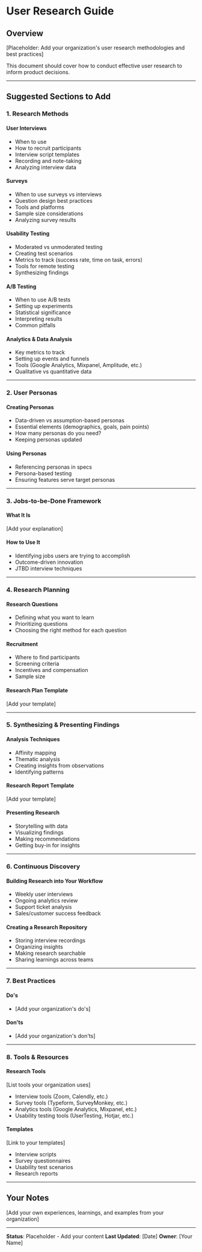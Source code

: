 # User Research Guide

## Overview

[Placeholder: Add your organization's user research methodologies and best practices]

This document should cover how to conduct effective user research to inform product decisions.

---

## Suggested Sections to Add

### 1. Research Methods

#### User Interviews
- When to use
- How to recruit participants
- Interview script templates
- Recording and note-taking
- Analyzing interview data

#### Surveys
- When to use surveys vs interviews
- Question design best practices
- Tools and platforms
- Sample size considerations
- Analyzing survey results

#### Usability Testing
- Moderated vs unmoderated testing
- Creating test scenarios
- Metrics to track (success rate, time on task, errors)
- Tools for remote testing
- Synthesizing findings

#### A/B Testing
- When to use A/B tests
- Setting up experiments
- Statistical significance
- Interpreting results
- Common pitfalls

#### Analytics & Data Analysis
- Key metrics to track
- Setting up events and funnels
- Tools (Google Analytics, Mixpanel, Amplitude, etc.)
- Qualitative vs quantitative data

---

### 2. User Personas

#### Creating Personas
- Data-driven vs assumption-based personas
- Essential elements (demographics, goals, pain points)
- How many personas do you need?
- Keeping personas updated

#### Using Personas
- Referencing personas in specs
- Persona-based testing
- Ensuring features serve target personas

---

### 3. Jobs-to-be-Done Framework

#### What It Is
[Add your explanation]

#### How to Use It
- Identifying jobs users are trying to accomplish
- Outcome-driven innovation
- JTBD interview techniques

---

### 4. Research Planning

#### Research Questions
- Defining what you want to learn
- Prioritizing questions
- Choosing the right method for each question

#### Recruitment
- Where to find participants
- Screening criteria
- Incentives and compensation
- Sample size

#### Research Plan Template
[Add your template]

---

### 5. Synthesizing & Presenting Findings

#### Analysis Techniques
- Affinity mapping
- Thematic analysis
- Creating insights from observations
- Identifying patterns

#### Research Report Template
[Add your template]

#### Presenting Research
- Storytelling with data
- Visualizing findings
- Making recommendations
- Getting buy-in for insights

---

### 6. Continuous Discovery

#### Building Research into Your Workflow
- Weekly user interviews
- Ongoing analytics review
- Support ticket analysis
- Sales/customer success feedback

#### Creating a Research Repository
- Storing interview recordings
- Organizing insights
- Making research searchable
- Sharing learnings across teams

---

### 7. Best Practices

#### Do's
- [Add your organization's do's]

#### Don'ts
- [Add your organization's don'ts]

---

### 8. Tools & Resources

#### Research Tools
[List tools your organization uses]
- Interview tools (Zoom, Calendly, etc.)
- Survey tools (Typeform, SurveyMonkey, etc.)
- Analytics tools (Google Analytics, Mixpanel, etc.)
- Usability testing tools (UserTesting, Hotjar, etc.)

#### Templates
[Link to your templates]
- Interview scripts
- Survey questionnaires
- Usability test scenarios
- Research reports

---

## Your Notes

[Add your own experiences, learnings, and examples from your organization]

---

**Status**: Placeholder - Add your content
**Last Updated**: [Date]
**Owner**: [Your Name]
